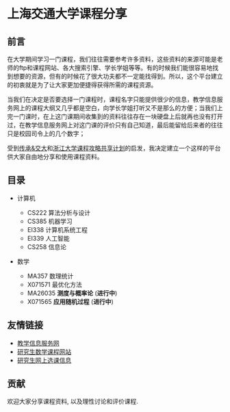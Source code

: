 # 上海交通大学课程分享
## 前言
在大学期间学习一门课程，我们往往需要参考许多资料，这些资料的来源可能是老师的ftp和课程网站、各大搜索引擎、学长学姐等等。有的时候我们能很容易地找到想要的资源，但有的时候花了很大功夫都不一定能找得到。所以，这个平台建立的初衷就是为了让大家更加便捷得获得所需的课程资源。

当我们在决定是否要选择一门课程时，课程名字只能提供很少的信息，教学信息服务网上的课程大纲又几乎都是空白，向学长学姐打听又不是那么的方便；当我们上完一门课时，在上这门课期间收集到的资料往往存在一块硬盘上后就再也没有打开过，在教学信息服务网上对这门课的评价只有自己知道，最后能留给后来者的往往只是校园司令上的几个数字；  

受到[传承&交大](http://share.sjtu.edu.cn)和[浙江大学课程攻略共享计划](https://github.com/QSCTech/zju-icicles)的启发，我决定建立一个这样的平台供大家自由地分享和使用课程资料。

## 目录
- 计算机
  - CS222 算法分析与设计
  - CS385 机器学习
  - EI338 计算机系统工程
  - EI339 人工智能
  - CS258 信息论

- 数学
  - MA357 数理统计
  - X071571 最优化方法
  - MA26035 **测度与概率论** (**进行中**)
  - X071565 **应用随机过程** (**进行中**)

## 友情链接
- [教学信息服务网](http://electsys.sjtu.edu.cn)
- [研究生数学课程网站](http://math.sjtu.edu.cn/course/Ngraduate/)
- [研究生网上选课信息](http://www.yjs.sjtu.edu.cn:81/epstar/web/outer/KKBJ_CX/kkbj.jsp)

## 贡献 
欢迎大家分享课程资料, 以及理性讨论和评价课程.
